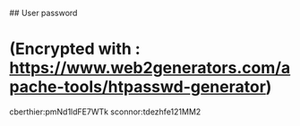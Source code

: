 ## User password 
# (Encrypted with : https://www.web2generators.com/apache-tools/htpasswd-generator)

cberthier:pmNd1ldFE7WTk
sconnor:tdezhfe121MM2